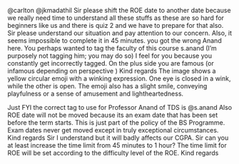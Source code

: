 @carlton @jkmadathil Sir please shift the ROE date to another date because we really need time to understand all these stuffs as these are so hard for beginners like us and there is quiz 2 and we have to prepare for that also. Sir please understand our situation and pay attention to our concern.
Also, it seems impossible to complete it in 45 minutes.
you got the wrong Anand here.  You perhaps wanted to tag the faculty of this course s.anand (I’m purposely not tagging him; you may do so)
I feel for you because you constantly get incorrectly tagged. On the plus side you are famous (or infamous depending on perspective ) Kind regards
The image shows a yellow circular emoji with a winking expression. One eye is closed in a wink, while the other is open. The emoji also has a slight smile, conveying playfulness or a sense of amusement and lightheartedness.

Just FYI the correct tag to use for Professor Anand of TDS is @s.anand Also ROE date will not be moved because its an exam date that has been set before the term starts. This is just part of the policy of the BS Programme. Exam dates never get moved except in truly exceptional circumstances. Kind regards
Sir I understand but it will badly affects our CGPA.
Sir can you at least increase the time limit from 45 minutes to 1 hour?
The time limit for ROE will be set according to the difficulty level of the ROE. Kind regards
